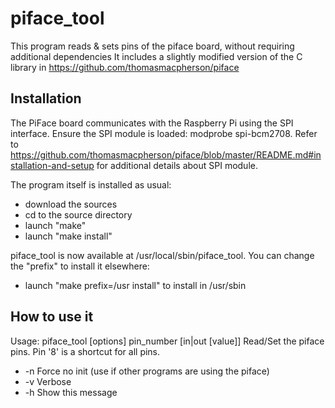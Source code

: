 piface_tool
===========

This program reads & sets pins of the piface board, without requiring additional dependencies
It includes a slightly modified version of the C library in https://github.com/thomasmacpherson/piface

Installation
------------

The PiFace board communicates with the Raspberry Pi using the SPI interface.
Ensure the SPI module is loaded: modprobe spi-bcm2708.
Refer to https://github.com/thomasmacpherson/piface/blob/master/README.md#installation-and-setup for additional details about SPI module.

The program itself is installed as usual:
- download the sources
- cd to the source directory
- launch "make"
- launch "make install"

piface_tool is now available at /usr/local/sbin/piface_tool. You can change the "prefix" to install it elsewhere:
- launch "make prefix=/usr install" to install in /usr/sbin

How to use it
-------------

Usage: piface_tool [options] pin_number [in|out [value]]
Read/Set the piface pins.
Pin '8' is a shortcut for all pins.

- -n              Force no init (use if other programs are using the piface)
- -v              Verbose
- -h              Show this message
